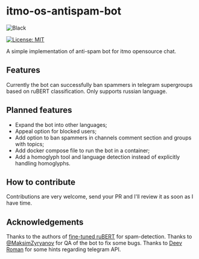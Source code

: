 # itmo-os-antispam-bot


![Black](https://img.shields.io/badge/code%20style-black-000000.svg)


[![License: MIT](https://img.shields.io/badge/License-MIT-yellow.svg)](https://opensource.org/licenses/MIT)


A simple implementation of anti-spam bot for itmo opensource chat.

## Features

Currently the bot can successfully ban spammers in telegram supergroups based on ruBERT classification. Only supports russian language. 

## Planned features
- Expand the bot into other languages;
- Appeal option for blocked users;
- Add option to ban spammers in channels comment section and groups with topics;
- Add docker compose file to run the bot in a container;
- Add a homoglyph tool and language detection instead of explicitly handling homoglyphs.

## How to contribute
Contributions are very welcome, send your PR and I'll review it as soon as I have time.

## Acknowledgements
Thanks to the authors of [fine-tuned ruBERT](https://huggingface.co/NeuroSpaceX/ruSpamNS_V1) for spam-detection.
Thanks to [@MaksimZyryanov](https://github.com/MaksimZyryanov) for QA of the bot to fix some bugs.
Thanks to [Deev Roman](https://github.com/deevroman) for some hints regarding telegram API.
